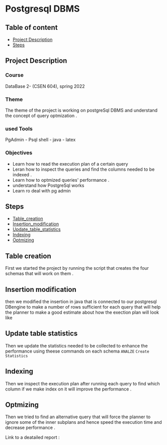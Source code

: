# Postgresql DBMS

## Table of content
- [Project Description](#project-description)
- [Steps](#steps)



## Project Description

### Course 
DataBase 2- (CSEN 604), spring 2022

### Theme
The theme of the project is working on postgreSql DBMS and understand the concept of query optmization .
### used Tools 
PgAdmin - Psql shell - java - latex

### Objectives
- Learn how to read the execution plan of a certain query
- Leran how to inspect the queries and find the columns needed to be indexed .
- Learn how to optmized queries' performance .
- understand how PostgreSql works
- Learn ro deal with pg admin


## Steps
- [Table_creation](#Table-creation)
- [Insertion_modification](#Insertion-modification)
- [Update_table_statistics](#Update-table-statistics)
- [Indexing](#Indexing)
- [Optmizing](#Optmizing)

## Table creation
   First we started the project by running the script that creates the four schemas that will work on them . 

## Insertion modification
   then we modified the insertion in java that is connected to our postgresql DBengine to make a number of rows sufficient for each query that will help the planner to make a good estimate about how the exection plan will look like
## Update table statistics 
   Then we update the statistics needed to be collected to enhance the performance using theese commands on each schema `ANALZE` `Create Statistics`
## Indexing
Then we inspect the execution plan after running each query to find which column if we make index on it will improve the performance .
## Optmizing
Then we tried to find an alternative query that will force the planner to ignore some of the inner subplans and hence speed the execution time and decrease performance .

Link to a deatailed report :
 
